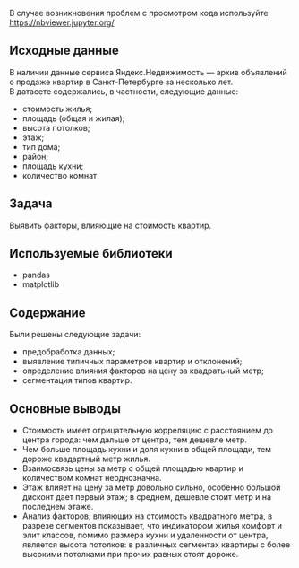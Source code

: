 В случае возникновения проблем с просмотром кода используйте https://nbviewer.jupyter.org/ 

## Исходные данные

В наличии данные сервиса Яндекс.Недвижимость — архив объявлений о продаже квартир в Санкт-Петербурге за несколько лет.  
В датасете содержались, в частности, следующие данные:  
- стоимость жилья;  
- площадь (общая и жилая);  
- высота потолков;  
- этаж;  
- тип дома;  
- район;  
- площадь кухни;  
- количество комнат

## Задача

Выявить факторы, влияющие на стоимость квартир.

## Используемые библиотеки

- pandas  
- matplotlib

## Содержание

Были решены следующие задачи:
- предобработка данных;  
- выявление типичных параметров квартир и отклонений;  
- определение влияния факторов на цену за квадратьный метр;  
- сегментация типов квартир.

## Основные выводы

- Стоимость имеет отрицательную корреляцию с расстоянием до центра города: чем дальше от центра, тем дешевле метр.  
- Чем больше площадь кухни и доля кухни в общей площади, тем дороже квадартный метр жилья.
- Взаимосвязь цены за метр с общей площадью квартир и количеством комнат неоднозначна.
- Этаж влияет на цену за метр довольно сильно, особенно большой дисконт дает первый этаж; в среднем, дешевле стоит метр и на последнем этаже.
- Анализ факторов, влияющих на стоимость квадратного метра, в разрезе сегментов показывает, что индикатором жилья комфорт и элит классов, помимо размера кухни и удаленности от центра, является высота потолков: в различных сегментах квартиры с более высокими потолками при прочих равных стоят дороже.
